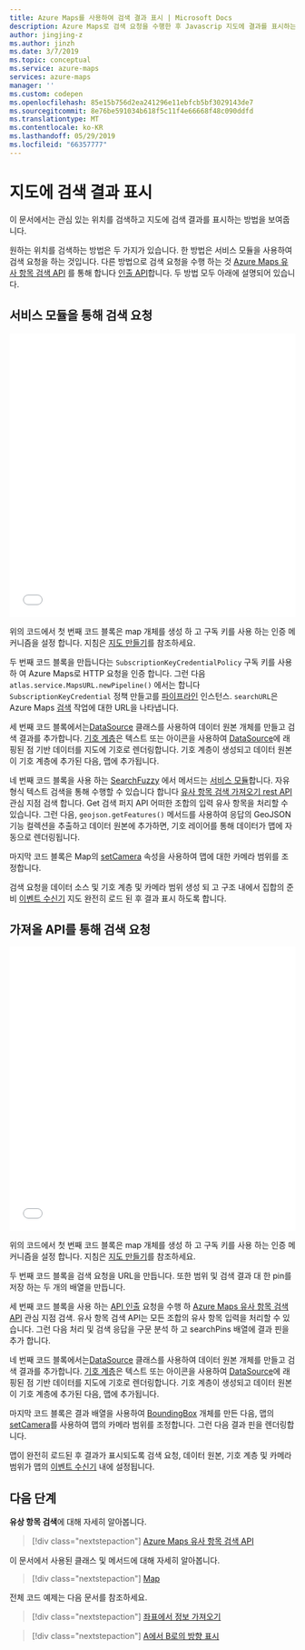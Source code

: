 ```yaml
---
title: Azure Maps를 사용하여 검색 결과 표시 | Microsoft Docs
description: Azure Maps로 검색 요청을 수행한 후 Javascrip 지도에 결과를 표시하는 방법
author: jingjing-z
ms.author: jinzh
ms.date: 3/7/2019
ms.topic: conceptual
ms.service: azure-maps
services: azure-maps
manager: ''
ms.custom: codepen
ms.openlocfilehash: 85e15b756d2ea241296e11ebfcb5bf3029143de7
ms.sourcegitcommit: 8e76be591034b618f5c11f4e66668f48c090ddfd
ms.translationtype: MT
ms.contentlocale: ko-KR
ms.lasthandoff: 05/29/2019
ms.locfileid: "66357777"
---
```

# <a name="show-search-results-on-the-map"></a>지도에 검색 결과 표시

이 문서에서는 관심 있는 위치를 검색하고 지도에 검색 결과를 표시하는 방법을 보여줍니다.

원하는 위치를 검색하는 방법은 두 가지가 있습니다. 한 방법은 서비스 모듈을 사용하여 검색 요청을 하는 것입니다. 다른 방법으로 검색 요청을 수행 하는 것 [Azure Maps 유사 항목 검색 API](https://docs.microsoft.com/rest/api/maps/search/getsearchfuzzy) 를 통해 합니다 [인출 API](https://fetch.spec.whatwg.org/)합니다. 두 방법 모두 아래에 설명되어 있습니다.

## <a name="make-a-search-request-via-service-module"></a>서비스 모듈을 통해 검색 요청

<iframe height='500' scrolling='no' title='지도에 검색 결과 표시(서비스 모듈)' src='//codepen.io/azuremaps/embed/zLdYEB/?height=265&theme-id=0&default-tab=js,result&embed-version=2&editable=true' frameborder='no' allowtransparency='true' allowfullscreen='true' style='width: 100%;'><a href='https://codepen.io'>CodePen</a>에서 Azure Maps(<a href='https://codepen.io/azuremaps'>@azuremaps</a>)로 펜 <a href='https://codepen.io/azuremaps/pen/zLdYEB/'>지도에 검색 결과 표시</a>(서비스 모듈)를 참조하세요.
</iframe>

위의 코드에서 첫 번째 코드 블록은 map 개체를 생성 하 고 구독 키를 사용 하는 인증 메커니즘을 설정 합니다. 지침은 [지도 만들기](./map-create.md)를 참조하세요.

두 번째 코드 블록을 만듭니다는 `SubscriptionKeyCredentialPolicy` 구독 키를 사용 하 여 Azure Maps로 HTTP 요청을 인증 합니다. 그런 다음 `atlas.service.MapsURL.newPipeline()` 에서는 합니다 `SubscriptionKeyCredential` 정책 만들고를 [파이프라인](https://docs.microsoft.com/javascript/api/azure-maps-rest/atlas.service.pipeline?view=azure-maps-typescript-latest) 인스턴스. `searchURL`은 Azure Maps [검색](https://docs.microsoft.com/rest/api/maps/search) 작업에 대한 URL을 나타냅니다.

세 번째 코드 블록에서는[DataSource](https://docs.microsoft.com/javascript/api/azure-maps-control/atlas.source.datasource?view=azure-iot-typescript-latest) 클래스를 사용하여 데이터 원본 개체를 만들고 검색 결과를 추가합니다. [기호 계층](https://docs.microsoft.com/javascript/api/azure-maps-control/atlas.layer.symbollayer?view=azure-iot-typescript-latest)은 텍스트 또는 아이콘을 사용하여 [DataSource](https://docs.microsoft.com/javascript/api/azure-maps-control/atlas.source.datasource?view=azure-iot-typescript-latest)에 래핑된 점 기반 데이터를 지도에 기호로 렌더링합니다.  기호 계층이 생성되고 데이터 원본이 기호 계층에 추가된 다음, 맵에 추가됩니다.

네 번째 코드 블록을 사용 하는 [SearchFuzzy](/javascript/api/azure-maps-rest/atlas.service.models.searchgetsearchfuzzyoptionalparams) 에서 메서드는 [서비스 모듈](https://atlas.microsoft.com/sdk/javascript/mapcontrol/2/atlas-service.min.js)합니다. 자유 형식 텍스트 검색을 통해 수행할 수 있습니다 합니다 [유사 항목 검색 가져오기 rest API](https://docs.microsoft.com/rest/api/maps/search/getsearchfuzzy) 관심 지점 검색 합니다. Get 검색 퍼지 API 어떠한 조합의 입력 유사 항목을 처리할 수 있습니다. 그런 다음, `geojson.getFeatures()` 메서드를 사용하여 응답의 GeoJSON 기능 컬렉션을 추출하고 데이터 원본에 추가하면, 기호 레이어를 통해 데이터가 맵에 자동으로 렌더링됩니다.

마지막 코드 블록은 Map의 [setCamera](https://docs.microsoft.com/javascript/api/azure-maps-control/atlas.map?view=azure-iot-typescript-latest#setcamera-cameraoptions---cameraboundsoptions---animationoptions-) 속성을 사용하여 맵에 대한 카메라 범위를 조정합니다.

검색 요청을 데이터 소스 및 기호 계층 및 카메라 범위 생성 되 고 구조 내에서 집합의 준비 [이벤트 수신기](https://docs.microsoft.com/javascript/api/azure-maps-control/atlas.map?view=azure-iot-typescript-latest#events) 지도 완전히 로드 된 후 결과 표시 하도록 합니다.


## <a name="make-a-search-request-via-fetch-api"></a>가져올 API를 통해 검색 요청

<iframe height='500' scrolling='no' title='지도에 검색 결과 표시' src='//codepen.io/azuremaps/embed/KQbaeM/?height=265&theme-id=0&default-tab=js,result&embed-version=2&editable=true' frameborder='no' allowtransparency='true' allowfullscreen='true' style='width: 100%;'><a href='https://codepen.io'>CodePen</a>에서 Azure Maps(<a href='https://codepen.io/azuremaps'>@azuremaps</a>)로 펜 <a href='https://codepen.io/azuremaps/pen/KQbaeM/'>지도에 검색 결과 표시</a>를 참조하세요.
</iframe>

위의 코드에서 첫 번째 코드 블록은 map 개체를 생성 하 고 구독 키를 사용 하는 인증 메커니즘을 설정 합니다. 지침은 [지도 만들기](./map-create.md)를 참조하세요.

두 번째 코드 블록을 검색 요청을 URL을 만듭니다. 또한 범위 및 검색 결과 대 한 pin를 저장 하는 두 개의 배열을 만듭니다.

세 번째 코드 블록을 사용 하는 [API 인출](https://fetch.spec.whatwg.org/) 요청을 수행 하 [Azure Maps 유사 항목 검색 API](https://docs.microsoft.com/rest/api/maps/search/getsearchfuzzy) 관심 지점 검색. 유사 항목 검색 API는 모든 조합의 유사 항목 입력을 처리할 수 있습니다. 그런 다음 처리 및 검색 응답을 구문 분석 하 고 searchPins 배열에 결과 핀을 추가 합니다.

네 번째 코드 블록에서는[DataSource](https://docs.microsoft.com/javascript/api/azure-maps-control/atlas.source.datasource?view=azure-iot-typescript-latest) 클래스를 사용하여 데이터 원본 개체를 만들고 검색 결과를 추가합니다. [기호 계층](https://docs.microsoft.com/javascript/api/azure-maps-control/atlas.layer.symbollayer?view=azure-iot-typescript-latest)은 텍스트 또는 아이콘을 사용하여 [DataSource](https://docs.microsoft.com/javascript/api/azure-maps-control/atlas.source.datasource?view=azure-iot-typescript-latest)에 래핑된 점 기반 데이터를 지도에 기호로 렌더링합니다. 기호 계층이 생성되고 데이터 원본이 기호 계층에 추가된 다음, 맵에 추가됩니다.

마지막 코드 블록은 결과 배열을 사용하여 [BoundingBox](https://docs.microsoft.com/javascript/api/azure-maps-control/atlas.data.boundingbox?view=azure-iot-typescript-latest) 개체를 만든 다음, 맵의 [setCamera](https://docs.microsoft.com/javascript/api/azure-maps-control/atlas.map?view=azure-iot-typescript-latest#setcamera-cameraoptions---cameraboundsoptions---animationoptions-)를 사용하여 맵의 카메라 범위를 조정합니다. 그런 다음 결과 핀을 렌더링합니다.

맵이 완전히 로드된 후 결과가 표시되도록 검색 요청, 데이터 원본, 기호 계층 및 카메라 범위가 맵의 [이벤트 수신기](https://docs.microsoft.com/javascript/api/azure-maps-control/atlas.map?view=azure-iot-typescript-latest#events) 내에 설정됩니다.

## <a name="next-steps"></a>다음 단계

**유상 항목 검색**에 대해 자세히 알아봅니다.

> [!div class="nextstepaction"]
> [Azure Maps 유사 항목 검색 API](https://docs.microsoft.com/rest/api/maps/search/getsearchfuzzy)

이 문서에서 사용된 클래스 및 메서드에 대해 자세히 알아봅니다.

> [!div class="nextstepaction"]
> [Map](https://docs.microsoft.com/javascript/api/azure-maps-control/atlas.map?view=azure-iot-typescript-latest)

전체 코드 예제는 다음 문서를 참조하세요.

> [!div class="nextstepaction"]
> [좌표에서 정보 가져오기](./map-get-information-from-coordinate.md)
<!-- Comment added to suppress false positive warning -->
> [!div class="nextstepaction"]
> [A에서 B로의 방향 표시](./map-route.md)
